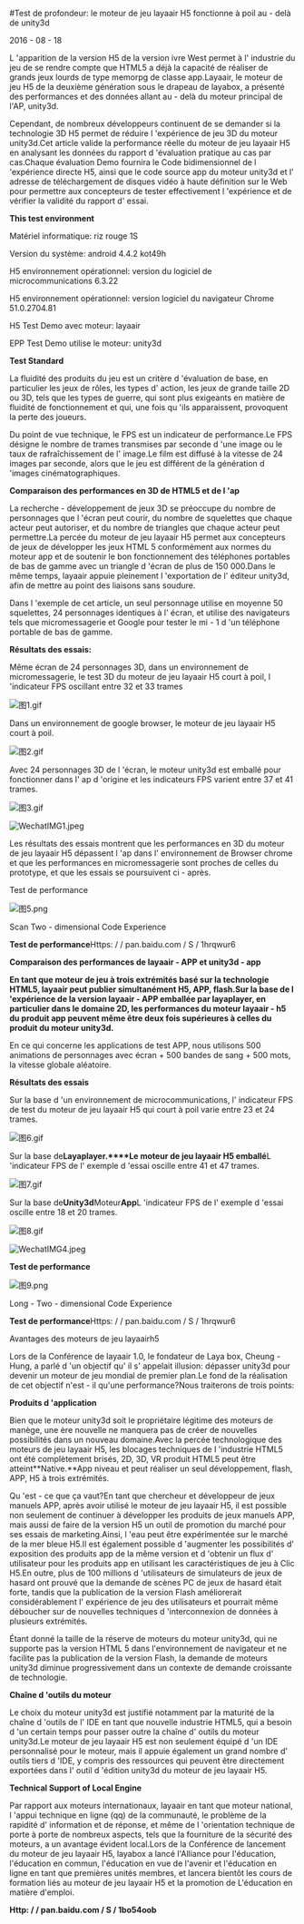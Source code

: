 #Test de profondeur: le moteur de jeu layaair H5 fonctionne à poil au - delà de unity3d

2016 - 08 - 18

L 'apparition de la version H5 de la version ivre West permet à l' industrie du jeu de se rendre compte que HTML5 a déjà la capacité de réaliser de grands jeux lourds de type memorpg de classe app.Layaair, le moteur de jeu H5 de la deuxième génération sous le drapeau de layabox, a présenté des performances et des données allant au - delà du moteur principal de l'AP, unity3d.

Cependant, de nombreux développeurs continuent de se demander si la technologie 3D H5 permet de réduire l 'expérience de jeu 3D du moteur unity3d.Cet article valide la performance réelle du moteur de jeu layaair H5 en analysant les données du rapport d 'évaluation pratique au cas par cas.Chaque évaluation Demo fournira le Code bidimensionnel de l 'expérience directe H5, ainsi que le code source app du moteur unity3d et l' adresse de téléchargement de disques vidéo à haute définition sur le Web pour permettre aux concepteurs de tester effectivement l 'expérience et de vérifier la validité du rapport d' essai.


 



**This test environment**

Matériel informatique: riz rouge 1S

Version du système: android 4.4.2 kot49h

H5 environnement opérationnel: version du logiciel de microcommunications 6.3.22

H5 environnement opérationnel: version logiciel du navigateur Chrome 51.0.2704.81

H5 Test Demo avec moteur: layaair

EPP Test Demo utilise le moteur: unity3d


 



**Test Standard**

La fluidité des produits du jeu est un critère d 'évaluation de base, en particulier les jeux de rôles, les types d' action, les jeux de grande taille 2D ou 3D, tels que les types de guerre, qui sont plus exigeants en matière de fluidité de fonctionnement et qui, une fois qu 'ils apparaissent, provoquent la perte des joueurs.

Du point de vue technique, le FPS est un indicateur de performance.Le FPS désigne le nombre de trames transmises par seconde d 'une image ou le taux de rafraîchissement de l' image.Le film est diffusé à la vitesse de 24 images par seconde, alors que le jeu est différent de la génération d 'images cinématographiques.



**Comparaison des performances en 3D de HTML5 et de l 'ap** 

La recherche - développement de jeux 3D se préoccupe du nombre de personnages que l 'écran peut courir, du nombre de squelettes que chaque acteur peut autoriser, et du nombre de triangles que chaque acteur peut permettre.La percée du moteur de jeu layaair H5 permet aux concepteurs de jeux de développer les jeux HTML 5 conformément aux normes du moteur app et de soutenir le bon fonctionnement des téléphones portables de bas de gamme avec un triangle d 'écran de plus de 150 000.Dans le même temps, layaair appuie pleinement l 'exportation de l' éditeur unity3d, afin de mettre au point des liaisons sans soudure.

Dans l 'exemple de cet article, un seul personnage utilise en moyenne 50 squelettes, 24 personnages identiques à l' écran, et utilise des navigateurs tels que micromessagerie et Google pour tester le mi - 1 d 'un téléphone portable de bas de gamme.

**Résultats des essais:**

Même écran de 24 personnages 3D, dans un environnement de micromessagerie, le test 3D du moteur de jeu layaair H5 court à poil, l 'indicateur FPS oscillant entre 32 et 33 trames

![图1.gif](http://www.layabox.com/uploadfile/image/20160818/1471486139135084.gif)

Dans un environnement de google browser, le moteur de jeu layaair H5 court à poil.

![图2.gif](http://www.layabox.com/uploadfile/image/20160818/1471486181260235.gif)

Avec 24 personnages 3D de l 'écran, le moteur unity3d est emballé pour fonctionner dans l' ap d 'origine et les indicateurs FPS varient entre 37 et 41 trames.

![图3.gif](http://www.layabox.com/uploadfile/image/20160818/1471486197770206.gif)

![WechatIMG1.jpeg](http://www.layabox.com/uploadfile/image/20160818/1471486415704601.jpeg)

Les résultats des essais montrent que les performances en 3D du moteur de jeu layaair H5 dépassent l 'ap dans l' environnement de Browser chrome et que les performances en micromessagerie sont proches de celles du prototype, et que les essais se poursuivent ci - après.

Test de performance

![图5.png](http://www.layabox.com/uploadfile/image/20160818/1471486439848963.png)

Scan Two - dimensional Code Experience


 



**Test de performance**Https: / / pan.baidu.com / S / 1hrqwur6


 

 



**Comparaison des performances de layaair - APP et unity3d - app**

**En tant que moteur de jeu à trois extrémités basé sur la technologie HTML5, layaair peut publier simultanément H5, APP, flash.Sur la base de l 'expérience de la version layaair - APP emballée par layaplayer, en particulier dans le domaine 2D, les performances du moteur layaair - h5 du produit app peuvent même être deux fois supérieures à celles du produit du moteur unity3d.**

En ce qui concerne les applications de test APP, nous utilisons 500 animations de personnages avec écran + 500 bandes de sang + 500 mots, la vitesse globale aléatoire.


 



**Résultats des essais**

Sur la base d 'un environnement de microcommunications, l' indicateur FPS de test du moteur de jeu layaair H5 qui court à poil varie entre 23 et 24 trames.

![图6.gif](http://www.layabox.com/uploadfile/image/20160818/1471486631406153.gif)

Sur la base de**Layaplayer.****Le moteur de jeu layaair H5 emballé**L 'indicateur FPS de l' exemple d 'essai oscille entre 41 et 47 trames.

![图7.gif](http://www.layabox.com/uploadfile/image/20160818/1471486652599544.gif)

Sur la base de**Unity3d**Moteur**App**L 'indicateur FPS de l' exemple d 'essai oscille entre 18 et 20 trames.

![图8.gif](http://www.layabox.com/uploadfile/image/20160818/1471486673148963.gif)



 



![WechatIMG4.jpeg](http://www.layabox.com/uploadfile/image/20160818/1471486707594127.jpeg)

**Test de performance**

![图9.png](http://www.layabox.com/uploadfile/image/20160818/1471486733502643.png)

Long - Two - dimensional Code Experience


 



**Test de performance**Https: / / pan.baidu.com / S / 1hrqwur6

Avantages des moteurs de jeu layaairh5

Lors de la Conférence de layaair 1.0, le fondateur de Laya box, Cheung - Hung, a parlé d 'un objectif qu' il s' appelait illusion: dépasser unity3d pour devenir un moteur de jeu mondial de premier plan.Le fond de la réalisation de cet objectif n'est - il qu'une performance?Nous traiterons de trois points:

**Produits d 'application**

Bien que le moteur unity3d soit le propriétaire légitime des moteurs de manège, une ère nouvelle ne manquera pas de créer de nouvelles possibilités dans un nouveau domaine.Avec la percée technologique des moteurs de jeu layaair H5, les blocages techniques de l 'industrie HTML5 ont été complètement brisés, 2D, 3D, VR produit HTML5 peut être atteint**Native.**App niveau et peut réaliser un seul développement, flash, APP, H5 à trois extrémités.

Qu 'est - ce que ça vaut?En tant que chercheur et développeur de jeux manuels APP, après avoir utilisé le moteur de jeu layaair H5, il est possible non seulement de continuer à développer les produits de jeux manuels APP, mais aussi de faire de la version H5 un outil de promotion du marché pour ses essais de marketing.Ainsi, l 'eau peut être expérimentée sur le marché de la mer bleue H5.Il est également possible d 'augmenter les possibilités d' exposition des produits app de la même version et d 'obtenir un flux d' utilisateur pour les produits app en utilisant les caractéristiques de jeu à Clic H5.En outre, plus de 100 millions d 'utilisateurs de simulateurs de jeux de hasard ont prouvé que la demande de scènes PC de jeux de hasard était forte, tandis que la publication de la version Flash améliorerait considérablement l' expérience de jeu des utilisateurs et pourrait même déboucher sur de nouvelles techniques d 'interconnexion de données à plusieurs extrémités.

Étant donné la taille de la réserve de moteurs du moteur unity3d, qui ne supporte pas la version HTML 5 dans l'environnement de navigateur et ne facilite pas la publication de la version Flash, la demande de moteurs unity3d diminue progressivement dans un contexte de demande croissante de technologie.


 **Chaîne d 'outils du moteur**

Le choix du moteur unity3d est justifié notamment par la maturité de la chaîne d 'outils de l' IDE en tant que nouvelle industrie HTML5, qui a besoin d 'un certain temps pour passer outre la chaîne d' outils du moteur unity3d.Le moteur de jeu layaair H5 est non seulement équipé d 'un IDE personnalisé pour le moteur, mais il appuie également un grand nombre d' outils tiers d 'IDE, y compris des ressources qui peuvent être directement exportées dans l' outil d 'édition unity3d du moteur de jeu layaair H5.

**Technical Support of Local Engine**

Par rapport aux moteurs internationaux, layaair en tant que moteur national, l 'appui technique en ligne (qq) de la communauté, le problème de la rapidité d' information et de réponse, et même de l 'orientation technique de porte à porte de nombreux aspects, tels que la fourniture de la sécurité des moteurs, a un avantage évident local.Lors de la Conférence de lancement du moteur de jeu layaair H5, layabox a lancé l'Alliance pour l'éducation, l'éducation en commun, l'éducation en vue de l'avenir et l'éducation en ligne en tant que premières unités membres, et lancera bientôt les cours de formation liés au moteur de jeu layaair H5 et la promotion de L'éducation en matière d'emploi.


 



**Http: / / pan.baidu.com / S / 1bo54oob**